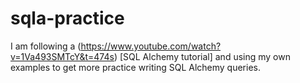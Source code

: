 # sqla-practice

I am following a (https://www.youtube.com/watch?v=1Va493SMTcY&t=474s) [SQL Alchemy tutorial] and using my own examples to get more practice writing SQL Alchemy queries.
